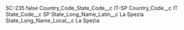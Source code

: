 <?xml version="1.0" encoding="UTF-8"?>
<CustomMetadata xmlns="http://soap.sforce.com/2006/04/metadata" xmlns:xsi="http://www.w3.org/2001/XMLSchema-instance" xmlns:xsd="http://www.w3.org/2001/XMLSchema">
    <label>SC-235</label>
    <protected>false</protected>
    <values>
        <field>Country_Code_State_Code__c</field>
        <value xsi:type="xsd:string">IT-SP</value>
    </values>
    <values>
        <field>Country_Code__c</field>
        <value xsi:type="xsd:string">IT</value>
    </values>
    <values>
        <field>State_Code__c</field>
        <value xsi:type="xsd:string">SP</value>
    </values>
    <values>
        <field>State_Long_Name_Latin__c</field>
        <value xsi:type="xsd:string">La Spezia</value>
    </values>
    <values>
        <field>State_Long_Name_Local__c</field>
        <value xsi:type="xsd:string">La Spezia</value>
    </values>
</CustomMetadata>
